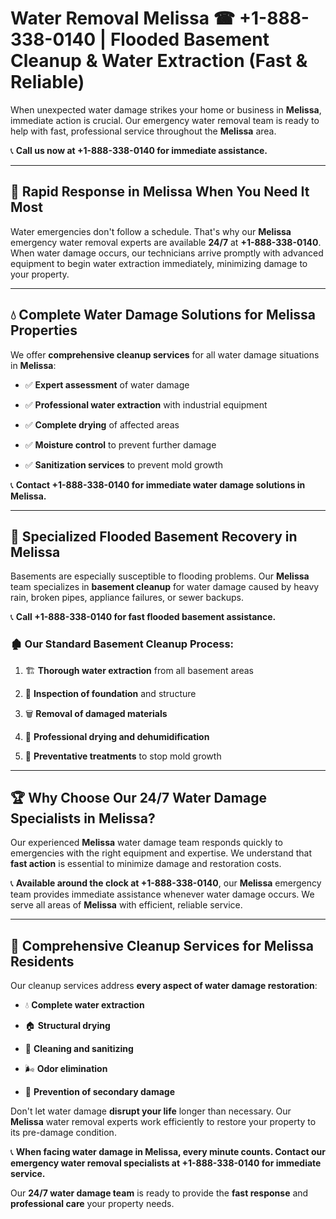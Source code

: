 # Water Removal Melissa ☎ +1-888-338-0140 | Flooded Basement Cleanup & Water Extraction (Fast & Reliable)

When unexpected water damage strikes your home or business in **Melissa**, immediate action is crucial. Our emergency water removal team is ready to help with fast, professional service throughout the **Melissa** area. 

📞 **Call us now at +1-888-338-0140 for immediate assistance.**
---
## 🚀 Rapid Response in Melissa When You Need It Most
Water emergencies don't follow a schedule. That's why our **Melissa** emergency water removal experts are available **24/7** at **+1-888-338-0140**. When water damage occurs, our technicians arrive promptly with advanced equipment to begin water extraction immediately, minimizing damage to your property.
---
## 💧 Complete Water Damage Solutions for Melissa Properties
We offer **comprehensive cleanup services** for all water damage situations in **Melissa**:
- ✅ **Expert assessment** of water damage  
- ✅ **Professional water extraction** with industrial equipment  
- ✅ **Complete drying** of affected areas  
- ✅ **Moisture control** to prevent further damage  
- ✅ **Sanitization services** to prevent mold growth  
📞 **Contact +1-888-338-0140 for immediate water damage solutions in Melissa.**
---
## 🌊 Specialized Flooded Basement Recovery in Melissa
Basements are especially susceptible to flooding problems. Our **Melissa** team specializes in **basement cleanup** for water damage caused by heavy rain, broken pipes, appliance failures, or sewer backups. 
📞 **Call +1-888-338-0140 for fast flooded basement assistance.**
### 🏚️ Our Standard Basement Cleanup Process:
1. 🏗️ **Thorough water extraction** from all basement areas  
2. 🔎 **Inspection of foundation** and structure  
3. 🗑️ **Removal of damaged materials**  
4. 💨 **Professional drying and dehumidification**  
5. 🚫 **Preventative treatments** to stop mold growth  
---
## 🏆 Why Choose Our 24/7 Water Damage Specialists in Melissa?
Our experienced **Melissa** water damage team responds quickly to emergencies with the right equipment and expertise. We understand that **fast action** is essential to minimize damage and restoration costs.
📞 **Available around the clock at +1-888-338-0140**, our **Melissa** emergency team provides immediate assistance whenever water damage occurs. We serve all areas of **Melissa** with efficient, reliable service.
---
## 🧹 Comprehensive Cleanup Services for Melissa Residents
Our cleanup services address **every aspect of water damage restoration**:
- 💧 **Complete water extraction**  
- 🏠 **Structural drying**  
- 🧼 **Cleaning and sanitizing**  
- 🌬️ **Odor elimination**  
- 🚫 **Prevention of secondary damage**  
Don't let water damage **disrupt your life** longer than necessary. Our **Melissa** water removal experts work efficiently to restore your property to its pre-damage condition.
📞 **When facing water damage in Melissa, every minute counts. Contact our emergency water removal specialists at +1-888-338-0140 for immediate service.**
Our **24/7 water damage team** is ready to provide the **fast response** and **professional care** your property needs.

